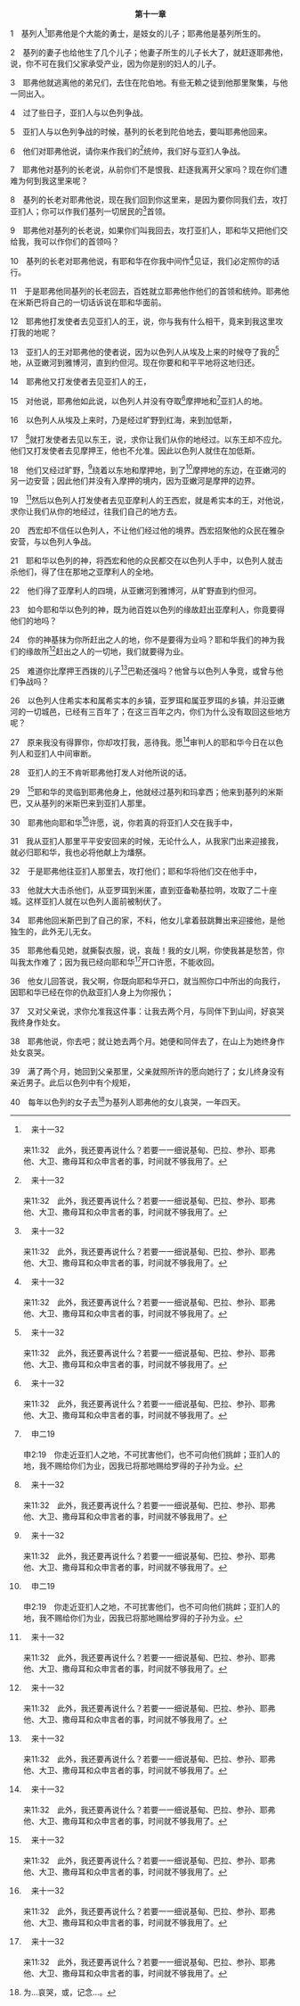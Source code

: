 <p style="text-align:center;font-weight:bold;">第十一章</p>

1　基列人[^a]耶弗他是个大能的勇士，是妓女的儿子；耶弗他是基列所生的。

[^a]:　来十一32<br><br>来11:32　此外，我还要再说什么？若要一一细说基甸、巴拉、参孙、耶弗他、大卫、撒母耳和众申言者的事，时间就不够我用了。

2　基列的妻子也给他生了几个儿子；他妻子所生的儿子长大了，就赶逐耶弗他，说，你不可在我们父家承受产业，因为你是别的妇人的儿子。

3　耶弗他就逃离他的弟兄们，去住在陀伯地。有些无赖之徒到他那里聚集，与他一同出入。

4　过了些日子，亚扪人与以色列争战。

5　亚扪人与以色列争战的时候，基列的长老到陀伯地去，要叫耶弗他回来。

6　他们对耶弗他说，请你来作我们的[^a]统帅，我们好与亚扪人争战。

[^a]:　参士九14<br><br>士9:14　于是所有的树对荆棘说，请你来作我们的王。

7　耶弗他对基列的长老说，从前你们不是恨我、赶逐我离开父家吗？现在你们遭难为何到我这里来呢？

8　基列的长老对耶弗他说，现在我们回到你这里来，是因为要你同我们去，攻打亚扪人；你可以作我们基列一切居民的[^a]首领。

[^a]:　士十18<br><br>士10:18　基列的众人，就是基列的众首领，彼此说，谁能先去攻打亚扪人，谁必作基列一切居民的首领。

9　耶弗他对基列的长老说，如果你们叫我回去，攻打亚扪人，耶和华又把他们交给我，我可以作你们的首领吗？

10　基列的长老对耶弗他说，有耶和华在你我中间作[^a]见证，我们必定照你的话行。

[^a]:　创三一50；撒上十二5；耶四二5<br><br>创31:50　你若苦待我的女儿，又在我的女儿以外另娶妻子，虽然没有人同我们在一起，却有神在你我中间作见证。<br><br>撒上12:5　他对他们说，你们在我手里没有找着什么，有耶和华和祂的受膏者今日在你们中间作见证。他们说，愿祂作见证。<br><br>耶42:5　于是他们对耶利米说，我们若不照耶和华你的神差遣你来对我们说的一切话去行，愿耶和华作真实诚信的见证人指责我们。

11　于是耶弗他同基列的长老回去，百姓就立耶弗他作他们的首领和统帅。耶弗他在米斯巴将自己的一切话诉说在耶和华面前。

12　耶弗他打发使者去见亚扪人的王，说，你与我有什么相干，竟来到我这里攻打我的地呢？

13　亚扪人的王对耶弗他的使者说，因为以色列人从埃及上来的时候夺了我的[^a]地，从亚嫩河到雅博河，直到约但河。现在你要和和平平地将这地归还。

[^a]:　参民二一24～26<br><br>民21:24　以色列人用刀击杀他，得了他的地，从亚嫩河到雅博河，直到亚扪人那里；因为亚扪人的边界很坚固。<br><br>民21:25　以色列人夺取这一切的城邑，也在亚摩利人的一切城邑，就是希实本与希实本的一切乡村住下。<br><br>民21:26　这希实本是亚摩利人的王西宏的京城；西宏曾与摩押先前的王争战，从他手中夺取了他一切的地，直到亚嫩河。

14　耶弗他又打发使者去见亚扪人的王，

15　对他说，耶弗他如此说，以色列人并没有夺取[^a]摩押地和[^b]亚扪人的地。

[^a]:　申二9<br><br>申2:9　耶和华对我说，不可扰害摩押人，也不可向他们挑衅，引起争战；他们的地，我不赐给你为业，因我已将亚珥赐给罗得的子孙为业。

[^b]:　申二19<br><br>申2:19　你走近亚扪人之地，不可扰害他们，也不可向他们挑衅；亚扪人的地，我不赐给你们为业，因我已将那地赐给罗得的子孙为业。

16　以色列人从埃及上来时，乃是经过旷野到红海，来到加低斯，

17　[^a]就打发使者去见以东王，说，求你让我们从你的地经过。以东王却不应允。他们又打发使者去见摩押王，他也不允准。因此以色列人就住在加低斯。

[^a]:　民二十14～21<br><br>民20:14　摩西从加低斯差遣使者去见以东王，说，你的弟兄以色列人这样说，你知道我们所遭遇的一切艰难，<br><br>民20:15　就是我们的列祖如何下到埃及，我们在埃及久住；埃及人如何苦待我们和我们的列祖，<br><br>民20:16　我们哀求耶和华的时候，祂听了我们的声音，差遣一位使者把我们从埃及领出来。如今，我们在你边界上的城加低斯。<br><br>民20:17　求你让我们从你的地经过。我们不走田间和葡萄园，也不喝井里的水，只走王道，不偏左右，直到过了你的境界。<br><br>民20:18　以东王说，你不可从我的地经过，不然我要带刀出去攻击你。<br><br>民20:19　以色列人说，我们要走大道上去；我们和牲畜若喝你的水，必给你价值。不求别的，只求你让我们步行过去。<br><br>民20:20　以东王说，你们不可经过；他就率领许多人出来，要用强硬的手攻击他们。<br><br>民20:21　这样，以东王不肯让以色列人从他的境界过去；于是他们转去，离开他。

18　他们又经过旷野，[^a]绕着以东地和摩押地，到了[^b]摩押地的东边，在亚嫩河的另一边安营；因此他们并没有入摩押的境内，因为亚嫩河是摩押的边界。

[^a]:　民二一4<br><br>民21:4　他们从何珥山起行，沿着通往红海的路走，要绕过以东地。百姓在这路上，心中烦躁，

[^b]:　民二一11；13；二二36<br><br>民21:11　又从阿伯起行，安营在以耶亚巴琳，与摩押相对的旷野，向着日出之地。<br><br>民21:13　从那里起行，安营在亚嫩河的那一边；这亚嫩河是在旷野，从亚摩利的境界流出来的；原来亚嫩河是摩押的边界，在摩押和亚摩利人交界的地方。<br><br>民22:36　巴勒听见巴兰来了，就往摩押城去迎接他；这城是在边界的尽头，在亚嫩河旁。

19　[^a]然后以色列人打发使者去见亚摩利人的王西宏，就是希实本的王，对他说，求你让我们从你的地经过，往我们自己的地方去。

[^a]:　19～22：民二一21～26；申二26～37<br><br>民21:21　以色列人差遣使者去见亚摩利人的王西宏，说，<br><br>民21:22　求你让我们从你的地经过；我们不偏入田间和葡萄园，也不喝井里的水，只走王道，直到过了你的境界。<br><br>民21:23　西宏不准以色列人从他的境界经过，就招聚他的众民出到旷野，攻击以色列人；他到了雅杂，与以色列人争战。<br><br>民21:24　以色列人用刀击杀他，得了他的地，从亚嫩河到雅博河，直到亚扪人那里；因为亚扪人的边界很坚固。<br><br>民21:25　以色列人夺取这一切的城邑，也在亚摩利人的一切城邑，就是希实本与希实本的一切乡村住下。<br><br>民21:26　这希实本是亚摩利人的王西宏的京城；西宏曾与摩押先前的王争战，从他手中夺取了他一切的地，直到亚嫩河。<br><br>申2:26　我从基底莫的旷野差遣使者去见希实本王西宏，用和睦的话说，<br><br>申2:27　求你让我从你的地经过；我只走大道，不偏左右。<br><br>申2:28　你可以卖粮给我吃，也可以卖水给我喝，只要让我步行过去，<br><br>申2:29　就如住西珥的以扫子孙和住亚珥的摩押人待我一样，等我过了约但河，好进入耶和华我们神所赐给我们的地。<br><br>申2:30　但希实本王西宏不让我们从他那里经过；因为耶和华你的神使他灵刚硬、心顽梗，为要将他交在你手中，像今日一样。<br><br>申2:31　耶和华对我说，看哪，从现在起，我要将西宏和他的地交给你；你要得他的地为业。<br><br>申2:32　那时，西宏和他的众民出来攻击我们，在雅杂与我们交战。<br><br>申2:33　耶和华我们的神将他交给我们，我们就把他和他的儿子，并他的众民，都击杀了。<br><br>申2:34　那时，我们夺了他的一切城邑，将各城连男带女和孩子，尽都毁灭，没有留下一个。<br><br>申2:35　唯有牲畜和所夺各城的财物，我们都取为自己的掠物。<br><br>申2:36　从亚嫩谷边的亚罗珥和谷中的城，直到基列，没有一座城是高得使我们不能攻取的；耶和华我们的神将这些城都交给我们了。<br><br>申2:37　唯有亚扪人之地，就是雅博河沿岸的地并山地的城邑，以及耶和华我们神所吩咐不可去的地方，你都没有挨近。

20　西宏却不信任以色列人，不让他们经过他的境界。西宏招聚他的众民在雅杂安营，与以色列人争战。

21　耶和华以色列的神，将西宏和他的众民都交在以色列人手中，以色列人就击杀他们，得了住在那地之亚摩利人的全地。

22　他们得了亚摩利人的四境，从亚嫩河到雅博河，从旷野直到约但河。

23　如今耶和华以色列的神，既为祂百姓以色列的缘故赶出亚摩利人，你竟要得他们的地吗？

24　你的神基抹为你所赶出之人的地，你不是要得为业吗？耶和华我们的神为我们的缘故所[^a]赶出之人的一切地，我们就要得为业。

[^a]:　申九5；十八12；书三10<br><br>申9:5　你进去得他们的地，并不是因你的义，也不是因你心里正直，乃是因这些国民的恶，耶和华你的神才将他们从你面前赶出去，又因耶和华要坚定祂向你列祖亚伯拉罕、以撒、雅各起誓的话。<br><br>申18:12　凡行这些事的，都为耶和华所憎恶；因那些国民行这些可憎恶的事，所以耶和华你的神将他们从你面前赶出。<br><br>书3:10　约书亚说，看哪，全地之主的约柜必在你们前头过去，到约但河里，借此你们就知道，活神是在你们中间，并且祂必在你们面前赶出迦南人、赫人、希未人、比利洗人、革迦撒人、亚摩利人、耶布斯人。

25　难道你比摩押王西拨的儿子[^a]巴勒还强吗？他曾与以色列人争竞，或曾与他们争战吗？

[^a]:　民二二2；书二四9；弥六5<br><br>民22:2　以色列人向亚摩利人所行的一切事，西拨的儿子巴勒都看见了。<br><br>书24:9　那时，摩押王西拨的儿子巴勒起来攻击以色列人，打发人召了比珥的儿子巴兰来咒诅你们。<br><br>弥6:5　我的百姓啊，你们当追念摩押王巴勒所设的谋，和比珥的儿子巴兰回答他的话，追念从什亭到吉甲所发生的事，好使你们知道耶和华公义的作为。

26　以色列人住希实本和属希实本的乡镇，亚罗珥和属亚罗珥的乡镇，并沿亚嫩河的一切城邑，已经有三百年了；在这三百年之内，你们为什么没有取回这些地方呢？

27　原来我没有得罪你，你却攻打我，恶待我。愿[^a]审判人的耶和华今日在以色列人和亚扪人中间审断。

[^a]:　创十六5；三一53；撒上二四12；15<br><br>创16:5　撒莱对亚伯兰说，愿我受的屈辱归到你身上。我将我的使女放在你怀中，她见自己有了孕，竟轻看我。愿耶和华在你我中间行判断。<br><br>创31:53　但愿亚伯拉罕的神和拿鹤的神，就是他们父亲的神，在你我中间判断。雅各就指着他父亲以撒所敬畏的神起誓，<br><br>撒上24:12　愿耶和华在你我中间判断是非，在你身上为我伸冤，我却不亲手加害于你。<br><br>撒上24:15　愿耶和华在你我中间作审判官，断定是非，并且鉴察，为我伸冤，借审判使我脱离你的手。

28　亚扪人的王不肯听耶弗他打发人对他所说的话。

29　[^a]耶和华的灵临到耶弗他身上，他就经过基列和玛拿西；他来到基列的米斯巴，又从基列的米斯巴来到亚扪人那里。

[^a]:　士三10；六34；十三25；撒上十六13<br><br>士3:10　耶和华的灵临到他身上，他就作了以色列的士师。他出去争战，耶和华将米所波大米王古珊利萨田交在他手中，他的手便强过古珊利萨田。<br><br>士6:34　耶和华的灵披戴在基甸身上，他就吹角；亚比以谢族都应召跟随他。<br><br>士13:25　在玛哈尼但，就是琐拉和以实陶之间，耶和华的灵开始感动他。<br><br>撒上16:13　撒母耳就拿起盛膏油的角，在他诸兄中膏了他；从那日起，耶和华的灵就冲击大卫。于是撒母耳起身往拉玛去了。

30　耶弗他向耶和华[^a]许愿，说，你若真的将亚扪人交在我手中，

[^a]:　创二八20；撒上一11；民三十2<br><br>创28:20　雅各许愿说，神若与我同在，在我去的路上保守我，又给我食物吃，衣服穿，<br><br>撒上1:11　她许愿说，万军之耶和华啊，你若垂顾你婢女的苦情，记念我，不忘记你的婢女，赐你的婢女一个男孩，我必将他终身献与耶和华，不用剃刀剃他的头。<br><br>民30:2　人若向耶和华许愿，或起誓约束自己，就不可食言，必要按口中所出的一切话行。

31　我从亚扪人那里平平安安回来的时候，无论什么人，从我家门出来迎接我，就必归耶和华，我也必将他献上为燔祭。

32　于是耶弗他往亚扪人那里去，攻打他们；耶和华将他们交在他手中，

33　他就大大击杀他们，从亚罗珥到米匿，直到亚备勒基拉明，攻取了二十座城。这样亚扪人就在以色列人面前被制伏了。

34　耶弗他回米斯巴到了自己的家，不料，他女儿拿着鼓跳舞出来迎接他，是他独生的，此外无儿无女。

35　耶弗他看见她，就撕裂衣服，说，哀哉！我的女儿啊，你使我甚是愁苦，你叫我太作难了；因为我已经向耶和华[^a]开口许愿，不能收回。

[^a]:　民三十2；传五4～5<br><br>民30:2　人若向耶和华许愿，或起誓约束自己，就不可食言，必要按口中所出的一切话行。<br><br>传5:4　你向神许愿，偿还不可迟延，因祂不喜悦愚昧人。你许了愿，就当偿还。<br><br>传5:5　你许愿不还，不如不许。

36　他女儿回答说，我父啊，你既向耶和华开口，就当照你口中所出的向我行，因耶和华已经在你的仇敌亚扪人身上为你报仇；

37　又对父亲说，求你允准我这件事：让我去两个月，与同伴下到山间，好哀哭我终身作处女。

38　耶弗他说，你去吧；就让她去两个月。她便和同伴去了，在山上为她终身作处女哀哭。

39　满了两个月，她回到父亲那里，父亲就照所许的愿向她行了；女儿终身没有亲近男子。此后以色列中有个规矩，

40　每年以色列的女子去[^1]为基列人耶弗他的女儿哀哭，一年四天。

[^1]:为…哀哭，或，记念…。


